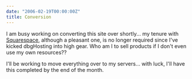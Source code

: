 ```yaml
---
date: "2006-02-19T00:00:00Z"
title: Conversion
---
```

I am busy working on converting this site over shortly... my tenure with [Squarespace][1], although a pleasant one, is no longer required since I've kicked dbgHosting into high gear.  Who am I to sell products if I don't even use my own resources??

I'll be working to move everything over to my servers... with luck, I'll have this completed by the end of the month.

[1]: http://www.squarespace.com/
